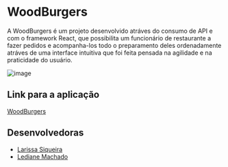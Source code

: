 # WoodBurgers
A WoodBurgers é um projeto desenvolvido atráves do consumo de API e com o framework React, que possibilita um funcionário de restaurante a fazer pedidos e acompanha-los todo o preparamento deles ordenadamente atráves de uma interface intuitiva que foi feita pensada na agilidade e na praticidade do usuário.

![image](https://user-images.githubusercontent.com/64505863/136089973-814a9714-36d2-4476-9f24-a2a55c404c60.png)

## Link para a aplicação
[WoodBurgers](https://stark-citadel-37160.herokuapp.com/login)

## Desenvolvedoras
- [Larissa Siqueira](https://github.com/LarissaSiq)
- [Lediane Machado](https://github.com/ledi-mach)

